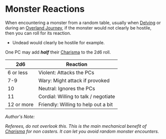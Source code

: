 # Monster Reactions

When encountering a monster from a random table, usually when [Delving](../Game%20Procedures/Delving.md) or during an [Overland Journey](../Game%20Procedures/Overland%20Journeys.md), if the monster would not clearly be hostile, then you can roll for its reaction.
- Undead would clearly be hostile for example.

One PC may add ***half*** their [Charisma](../Player%20Characters/Chosen%20Statistics/Charisma.md) to the 2d6 roll.

| 2d6        | Reaction                             |
| ---------- | ------------------------------------ |
| 6 or less  | Violent: Attacks the PCs             |
| 7-9        | Wary: Might attack if provoked       |
| 10         | Neutral: Ignores the PCs             |
| 11         | Cordial: Willing to talk / negotiate |
| 12 or more | Friendly: Willing to help out a bit  |
*Author's Note:*

*Referees, do not overlook this. This is the main mechanical benefit of [Charisma](../Player%20Characters/Chosen%20Statistics/Charisma.md) for non casters. It can let you avoid random monster encounters.*